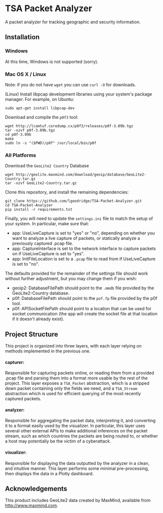 # TSA Packet Analyzer

A packet analyzer for tracking geographic and security information.

## Installation

### Windows

At this time, Windows is not supported (sorry).

### Mac OS X / Linux

Note: if you do not have ```wget``` you can use ```curl -O``` for downloads.

(Linux) Install libpcap development libraries using your system's package manager. For example, on Ubuntu:
```
sudo apt-get install libpcap-dev
```

Download and compile the ```p0f3``` tool:
```
wget http://lcamtuf.coredump.cx/p0f3/releases/p0f-3.09b.tgz
tar -xzvf p0f-3.09b.tgz
cd p0f-3.09b
make
sudo ln -s "($PWD)/p0f" /usr/local/bin/p0f
```

### All Platforms

Download the ```GeoLite2 Country``` Database
```
wget http://geolite.maxmind.com/download/geoip/database/GeoLite2-Country.tar.gz
tar -xzvf GeoLite2-Country.tar.gz
```

Clone this repository, and install the remaining dependencies:
```
git clone https://github.com/lgoodridge/TSA-Packet-Analyzer.git
cd TSA-Packet-Analyzer
pip install -r requirements.txt
```

Finally, you will need to update the ```settings.ini``` file to match the setup of your system. In particular, make sure that:
 * app: UseLiveCapture is set to "yes" or "no", depending on whether you want to analyze a live capture of packets, or statically analyze a previously captured .pcap file.
 * app: CaptureInterface is set to the network interface to capture packets on if UseLiveCapture is set to "yes".
 * app: InitFileLocation is set to a ```.pcap``` file to read from if UseLiveCapture is set to "no".

The defaults provided for the remainder of the settings file should work without further adjustment, but you may change them if you wish:
 * geoip2: DatabaseFilePath should point to the ```.mmdb``` file provided by the GeoLite2-Country database.
 * p0f: DatabaseFilePath should point to the ```pof.fp``` file provided by the p0f tool.
 * p0f: APISocketFilePath should point to a location that can be used for socket communication (the app will create the socket file at that location if it doesn't already exist).

## Project Structure

This project is organized into three layers, with each layer relying on methods implemented in the previous one.

#### capturer:

Responsible for capturing packets online, or reading them from a provided .pcap file and parsing them into a format more usable by the rest of the project. This layer exposes a ```TSA_Packet``` abstraction, which is a stripped down packet containing only the fields we need, and a ```TSA_Stream``` abstraction which is used for efficient querying of the most recently captured packets.

#### analyzer:

Responsible for aggregating the packet data, interpreting it, and converting it to a format easily used by the visualizer. In particular, this layer uses several other external APIs to make additional inferences on the packet stream, such as which countries the packets are being routed to, or whether a host may potentially be the victim of a cyberattack.

#### visualizer:

Responsible for displaying the data outputted by the analyzer in a clean, and intuitive manner. This layer performs some minimal pre-processing, then displays the data in a Plotly dashboard.

## Acknowledgements

This product includes GeoLite2 data created by MaxMind, available from
<a href="http://www.maxmind.com">http://www.maxmind.com</a>.
